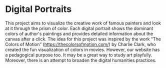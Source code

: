 # Digital Portraits
This project aims to visualize the creative work of famous painters and look at it through the prism of color. 
Each digital portrait shows the dominant colors of author's paintings and provides detailed information about the canvas after a click.
The idea for this project was inspired by the work “The Colors of Motion” (https://thecolorsofmotion.com/) by Charlie Clark, who created the fun visualization of colors in movies. 
However, our website has a pedagogical purpose too. It may be a great way to study art playfully. Moreover, there is an attempt to broaden the digital humanities practices.

